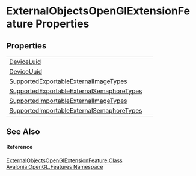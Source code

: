 # ExternalObjectsOpenGlExtensionFeature Properties




## Properties
<table>
<tr>
<td><a href="P_Avalonia_OpenGL_Features_ExternalObjectsOpenGlExtensionFeature_DeviceLuid">DeviceLuid</a></td>
<td> </td>
</tr>
<tr>
<td><a href="P_Avalonia_OpenGL_Features_ExternalObjectsOpenGlExtensionFeature_DeviceUuid">DeviceUuid</a></td>
<td> </td>
</tr>
<tr>
<td><a href="P_Avalonia_OpenGL_Features_ExternalObjectsOpenGlExtensionFeature_SupportedExportableExternalImageTypes">SupportedExportableExternalImageTypes</a></td>
<td> </td>
</tr>
<tr>
<td><a href="P_Avalonia_OpenGL_Features_ExternalObjectsOpenGlExtensionFeature_SupportedExportableExternalSemaphoreTypes">SupportedExportableExternalSemaphoreTypes</a></td>
<td> </td>
</tr>
<tr>
<td><a href="P_Avalonia_OpenGL_Features_ExternalObjectsOpenGlExtensionFeature_SupportedImportableExternalImageTypes">SupportedImportableExternalImageTypes</a></td>
<td> </td>
</tr>
<tr>
<td><a href="P_Avalonia_OpenGL_Features_ExternalObjectsOpenGlExtensionFeature_SupportedImportableExternalSemaphoreTypes">SupportedImportableExternalSemaphoreTypes</a></td>
<td> </td>
</tr>
</table>

## See Also


#### Reference
<a href="T_Avalonia_OpenGL_Features_ExternalObjectsOpenGlExtensionFeature">ExternalObjectsOpenGlExtensionFeature Class</a>  
<a href="N_Avalonia_OpenGL_Features">Avalonia.OpenGL.Features Namespace</a>  

